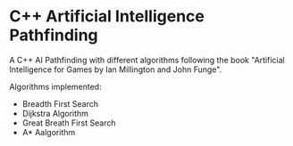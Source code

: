 # C++ Artificial Intelligence Pathfinding

A C++ AI Pathfinding with different algorithms following the book "Artificial Intelligence for Games by Ian Millington and John Funge".

Algorithms implemented:
- Breadth First Search
- Dijkstra Algorithm
- Great Breath First Search
- A* Aalgorithm
